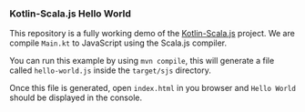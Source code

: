 ### Kotlin-Scala.js Hello World

This repository is a fully working demo of the [Kotlin-Scala.js](https://github.com/lionelfleury/Kotlin-Scala.js) project. We are compile `Main.kt` to JavaScript using the Scala.js 
compiler.

You can run this example by using `mvn compile`, this will generate a file called `hello-world.js` inside the `target/sjs`
directory.

Once this file is generated, open `index.html` in you browser and `Hello World` should be displayed in the console.